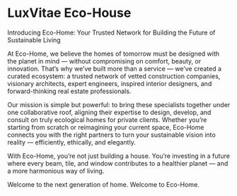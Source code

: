 # LuxVitae Eco-House

Introducing Eco-Home: Your Trusted Network for Building the Future of Sustainable Living

At Eco-Home, we believe the homes of tomorrow must be designed with the planet in mind — without compromising on comfort, beauty, or innovation. That’s why we’ve built more than a service — we’ve created a curated ecosystem: a trusted network of vetted construction companies, visionary architects, expert engineers, inspired interior designers, and forward-thinking real estate professionals.

Our mission is simple but powerful: to bring these specialists together under one collaborative roof, aligning their expertise to design, develop, and consult on truly ecological homes for private clients. Whether you’re starting from scratch or reimagining your current space, Eco-Home connects you with the right partners to turn your sustainable vision into reality — efficiently, ethically, and elegantly.

With Eco-Home, you’re not just building a house. You’re investing in a future where every beam, tile, and window contributes to a healthier planet — and a more harmonious way of living.

Welcome to the next generation of home. Welcome to Eco-Home.
